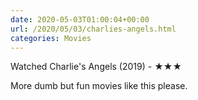 ```yaml
---
date: 2020-05-03T01:00:04+00:00
url: /2020/05/03/charlies-angels.html
categories: Movies
---
```

Watched Charlie's Angels (2019) - ★★★

More dumb but fun movies like this please.


